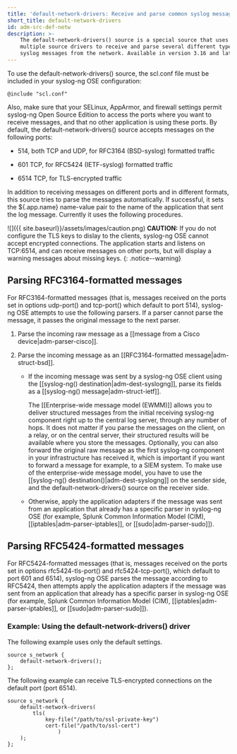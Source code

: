 ```yaml
---
title: 'default-network-drivers: Receive and parse common syslog messages'
short_title: default-network-drivers
id: adm-src-def-netw
description: >-
    The default-network-drivers() source is a special source that uses
    multiple source drivers to receive and parse several different types of
    syslog messages from the network. Available in version 3.16 and later.
---
```


To use the default-network-drivers() source, the scl.conf file must be
included in your syslog-ng OSE configuration:

```config
@include "scl.conf"
```

Also, make sure that your SELinux, AppArmor, and firewall settings
permit syslog-ng Open Source Edition to access the ports where you want
to receive messages, and that no other application is using these ports.
By default, the default-network-drivers() source accepts messages on the
following ports:

- 514, both TCP and UDP, for RFC3164 (BSD-syslog) formatted traffic

- 601 TCP, for RFC5424 (IETF-syslog) formatted traffic

- 6514 TCP, for TLS-encrypted traffic

In addition to receiving messages on different ports and in different
formats, this source tries to parse the messages automatically. If
successful, it sets the ${.app.name} name-value pair to the name of the
application that sent the log message. Currently it uses the following
procedures.

![]({{ site.baseurl}}/assets/images/caution.png) **CAUTION:** If you do not
configure the TLS keys to dislay to the clients, syslog-ng OSE cannot accept
encrypted connections. The application starts and listens on TCP:6514, and
can receive messages on other ports, but will display a warning messages about
missing keys.
{: .notice--warning}

## Parsing RFC3164-formatted messages

For RFC3164-formatted messages (that is, messages received on the ports
set in options udp-port() and tcp-port() which default to port 514),
syslog-ng OSE attempts to use the following parsers. If a parser cannot
parse the message, it passes the original message to the next parser.

1. Parse the incoming raw message as a [[message from a Cisco device|adm-parser-cisco]].

2. Parse the incoming message as an [[RFC3164-formatted message|adm-struct-bsd]].
    - If the incoming message was sent by a syslog-ng OSE client using
        the [[syslog-ng() destination|adm-dest-syslogng]], parse its
        fields as a [[syslog-ng() message|adm-struct-ietf]].

        The [[Enterprise-wide message model (EWMM)]] allows you
        to deliver structured messages from the initial receiving syslog-ng
        component right up to the central log server, through any number of
        hops. It does not matter if you parse the messages on the client,
        on a relay, or on the central server, their structured results will
        be available where you store the messages. Optionally, you can also
        forward the original raw message as the first syslog-ng component in your
        infrastructure has received it, which is important if you want
        to forward a message for example, to a SIEM system. To make use
        of the enterprise-wide message model, you have to use the
        [[syslog-ng() destination()|adm-dest-syslogng]] on the sender
        side, and the default-network-drivers() source on the receiver side.

    - Otherwise, apply the application adapters if the message was
        sent from an application that already has a specific parser in
        syslog-ng OSE (for example, Splunk Common Information Model
        (CIM), [[iptables|adm-parser-iptables]], or [[sudo|adm-parser-sudo]]).

## Parsing RFC5424-formatted messages

For RFC5424-formatted messages (that is, messages received on the ports
set in options rfc5424-tls-port() and rfc5424-tcp-port(), which default
to port 601 and 6514), syslog-ng OSE parses the message according to
RFC5424, then attempts apply the application adapters if the message was
sent from an application that already has a specific parser in syslog-ng
OSE (for example, Splunk Common Information Model (CIM),
[[iptables|adm-parser-iptables]], or [[sudo|adm-parser-sudo]]).

### Example: Using the default-network-drivers() driver

The following example uses only the default settings.

```config
source s_network {
    default-network-drivers();
};
```

The following example can receive TLS-encrypted connections on the
default port (port 6514).

```config
source s_network {
    default-network-drivers(
        tls(
            key-file("/path/to/ssl-private-key")
            cert-file("/path/to/ssl-cert")
                )
    );
};
```
